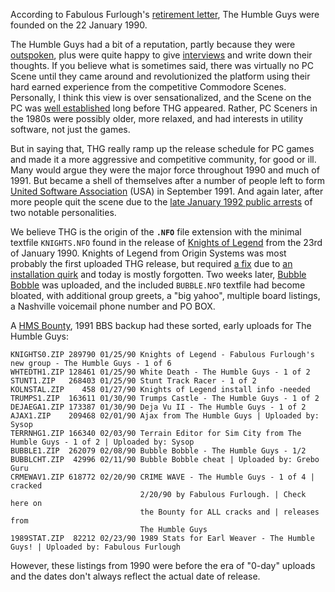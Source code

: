 According to Fabulous Furlough's [retirement letter](/f/b144a1), The Humble Guys were founded on the 22 January 1990.

The Humble Guys had a bit of a reputation, partly because they were [outspoken](/f/a93245), plus were quite happy to give [interviews](https://wayback.defacto2.net/the-scene-news-from-1999-september-14/interview-002.html) and write down their thoughts. If you believe what is sometimes said, there was virtually no PC Scene until they came around and revolutionized the platform using their hard earned experience from the competitive Commodore Scenes. Personally, I think this view is over sensationalized, and the Scene on the PC was [well established](/files/intro) long before THG appeared. Rather, PC Sceners in the 1980s were possibly older, more relaxed, and had interests in utility software, not just the games. 

But in saying that, THG really ramp up the release schedule for PC games and made it a more aggressive and competitive community, for good or ill. 
Many would argue they were the major force throughout 1990 and much of 1991. But became a shell of themselves after a number of people left to form [United Software Association](/g/united-software-association*fairlight) (USA) in September 1991. And again later, after more people quit the scene due to the [late January 1992 public arrests](/f/ab232ca) of two notable personalities.

We believe THG is the origin of the **`.NFO`** file extension with the minimal textfile `KNIGHTS.NFO` found in the release of [Knights of Legend](/f/ab3945) from the 23rd of January 1990. Knights of Legend from Origin Systems was most probably the first uploaded THG release, but required [a fix](/f/b02d22e) due to [an installation quirk](/f/b228b1a) and today is mostly forgotten. Two weeks later, [Bubble Bobble](/f/ab1eca6) was uploaded, and the included `BUBBLE.NFO` textfile had become bloated, with additional group greets, a "big yahoo", multiple board listings, a Nashville voicemail phone number and PO BOX.

A [HMS Bounty](/g/hms-bounty-bbs), 1991 BBS backup had these sorted, early uploads for The Humble Guys:

```
KNIGHTS0.ZIP 289790 01/25/90 Knights of Legend - Fabulous Furlough's new group - The Humble Guys - 1 of 6
WHTEDTH1.ZIP 128461 01/25/90 White Death - The Humble Guys - 1 of 2
STUNT1.ZIP   268403 01/25/90 Stunt Track Racer - 1 of 2
KOLNSTAL.ZIP    458 01/27/90 Knights of Legend install info -needed
TRUMPS1.ZIP  163611 01/30/90 Trumps Castle - The Humble Guys - 1 of 2
DEJAEGA1.ZIP 173387 01/30/90 Deja Vu II - The Humble Guys - 1 of 2
AJAX1.ZIP    209468 02/01/90 Ajax from The Humble Guys | Uploaded by: Sysop
TERRNHG1.ZIP 166340 02/03/90 Terrain Editor for Sim City from The Humble Guys - 1 of 2 | Uploaded by: Sysop
BUBBLE1.ZIP  262079 02/08/90 Bubble Bobble - The Humble Guys - 1/2
BUBBLCHT.ZIP  42996 02/11/90 Bubble Bobble cheat | Uploaded by: Grebo Guru
CRMEWAV1.ZIP 618772 02/20/90 CRIME WAVE - The Humble Guys - 1 of 4 | cracked
                             2/20/90 by Fabulous Furlough. | Check here on
                             the Bounty for ALL cracks and | releases from
                             The Humble Guys
1989STAT.ZIP  82212 02/23/90 1989 Stats for Earl Weaver - The Humble Guys! | Uploaded by: Fabulous Furlough
```

However, these listings from 1990 were before the era of "0-day" uploads and the dates don't always reflect the actual date of release.